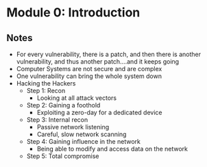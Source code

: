 # Module 0: Introduction

## Notes

* For every vulnerability, there is a patch, and then there is another vulnerability, and thus another patch....and it keeps going
* Computer Systems are not secure and are complex
* One vulnerability can bring the whole system down
* Hacking the Hackers
  * Step 1: Recon
    * Looking at all attack vectors
  * Step 2: Gaining a foothold
    * Exploiting a zero-day for a dedicated device
  * Step 3: Internal recon
    * Passive network listening
    * Careful, slow network scanning
  * Step 4: Gaining influence in the network
    * Being able to modify and access data on the network
  * Step 5: Total compromise
